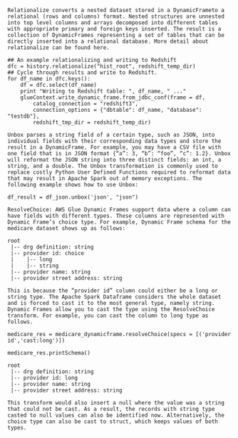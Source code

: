     Relationalize converts a nested dataset stored in a DynamicFrameto a relational (rows and columns) format. Nested structures are unnested into top level columns and arrays decomposed into different tables with appropriate primary and foreign keys inserted. The result is a collection of DynamicFrames representing a set of tables that can be directly inserted into a relational database. More detail about relationalize can be found here.

    ## An example relationalizing and writing to Redshift
    dfc = history.relationalize("hist_root", redshift_temp_dir)
    ## Cycle through results and write to Redshift.
    for df_name in dfc.keys():
        df = dfc.select(df_name)
        print "Writing to Redshift table: ", df_name, " ..."
        glueContext.write_dynamic_frame.from_jdbc_conf(frame = df, 
            catalog_connection = "redshift3", 
            connection_options = {"dbtable": df_name, "database": "testdb"}, 
            redshift_tmp_dir = redshift_temp_dir)

    Unbox parses a string field of a certain type, such as JSON, into individual fields with their corresponding data types and store the result in a DynamicFrame. For example, you may have a CSV file with one field that is in JSON format {“a”: 3, “b”: “foo”, “c”: 1.2}. Unbox will reformat the JSON string into three distinct fields: an int, a string, and a double. The Unbox transformation is commonly used to replace costly Python User Defined Functions required to reformat data that may result in Apache Spark out of memory exceptions. The following example shows how to use Unbox:

    df_result = df_json.unbox('json', "json")

    ResolveChoice: AWS Glue Dynamic Frames support data where a column can have fields with different types. These columns are represented with Dynamic Frame’s choice type. For example, Dynamic Frame schema for the medicare dataset shows up as follows:

    root
     |-- drg definition: string
     |-- provider id: choice
     |    |-- long
     |    |-- string
     |-- provider name: string
     |-- provider street address: string

    This is because the “provider id” column could either be a long or string type. The Apache Spark Dataframe considers the whole dataset and is forced to cast it to the most general type, namely string. Dynamic Frames allow you to cast the type using the ResolveChoice transform. For example, you can cast the column to long type as follows.

    medicare_res = medicare_dynamicframe.resolveChoice(specs = [('provider id','cast:long')])

    medicare_res.printSchema()
     
    root
     |-- drg definition: string
     |-- provider id: long
     |-- provider name: string
     |-- provider street address: string

    This transform would also insert a null where the value was a string that could not be cast. As a result, the records with string type casted to null values can also be identified now. Alternatively, the choice type can also be cast to struct, which keeps values of both types.

